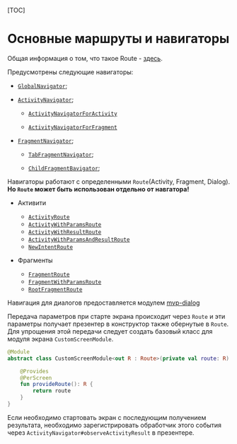[TOC]

# Основные маршруты и навигаторы

Общая информация о том, что такое Route - [здесь][nav].

Предусмотрены следующие навигаторы:

- [`GlobalNavigator`][global];

- [`ActivityNavigator`][act];

    - [`ActivityNavigatorForActivity`][act_for_act]

    - [`ActivityNavigatorForFragment`][act_for_fr]

- [`FragmentNavigator`][f-nav];

    - [`TabFragmentNavigator`][tab];

    - [`ChildFragmentBavigator`][child];

Навигаторы работают с определенными `Route`(Activity, Fragment, Dialog).
**Но `Route` может быть использован отдельно от навгатора!**

* Активити

    * [`ActivityRoute`][ar]
    * [`ActivityWithParamsRoute`][awpr]
    * [`ActivityWithResultRoute`][awrr]
    * [`ActivityWithParamsAndResultRoute`][awparr]
    * [`NewIntentRoute`][nir]

* Фрагменты
    * [`FragmentRoute`][fr]
    * [`FragmentWithParamsRoute`][fwpr]
    * [`RootFragmentRoute`][rfr]

Навигация для диалогов предоставляется модулем [mvp-dialog][dial]

Передача параметров при старте экрана происходит через `Route`
и эти параметры получает презентер в конструктор также обернутые в `Route`.
Для упрощения этой передачи следует создать базовый класс для модуля экрана
`CustomScreenModule`.

``` kotlin
@Module
abstract class CustomScreenModule<out R : Route>(private val route: R) {

    @Provides
    @PerScreen
    fun provideRoute(): R {
        return route
    }
}
```

Если необходимо стартовать экран с последующим получением результата,
необходимо зарегистрировать обработчик этого события через
`АctivityNavigator#observeActivityResult` в презентере.


[core-ui]: ../README.md
[dial]: ../../mvp-dialogs/README.md
[act]: ../src/main/java/ru/surfstudio/android/core/ui/navigation/activity/navigator/ActivityNavigator.java
[f-nav]: ../src/main/java/ru/surfstudio/android/core/ui/navigation/fragment/FragmentNavigator.java
[tab]:  ../src/main/java/ru/surfstudio/android/core/ui/navigation/fragment/tabfragment/TabFragmentNavigator.kt
[child]: ../src/main/java/ru/surfstudio/android/core/ui/navigation/fragment/ChildFragmentNavigator.java
[global]: ../src/main/java/ru/surfstudio/android/core/ui/navigation/activity/navigator/GlobalNavigator.java
[act_for_act]: ../src/main/java/ru/surfstudio/android/core/ui/navigation/activity/navigator/ActivityNavigatorForActivity.java
[act_for_fr]: ../src/main/java/ru/surfstudio/android/core/ui/navigation/activity/navigator/ActivityNavigatorForFragment.java
[ar]: ../src/main/java/ru/surfstudio/android/core/ui/navigation/activity/route/ActivityRoute.java
[awpr]:  ../src/main/java/ru/surfstudio/android/core/ui/navigation/activity/route/ActivityWithParamsRoute.java
[awrr]: ../src/main/java/ru/surfstudio/android/core/ui/navigation/activity/route/ActivityWithResultRoute.java
[awparr]: ../src/main/java/ru/surfstudio/android/core/ui/navigation/activity/route/ActivityWithParamsAndResultRoute.java
[nir]: ../src/main/java/ru/surfstudio/android/core/ui/navigation/activity/route/NewIntentRoute.java
[fr]: ../src/main/java/ru/surfstudio/android/core/ui/navigation/fragment/route/FragmentRoute.java
[fwpr]: ../src/main/java/ru/surfstudio/android/core/ui/navigation/fragment/route/FragmentWithParamsRoute.java
[rfr]: ../src/main/java/ru/surfstudio/android/core/ui/navigation/fragment/route/RootFragmentRoute.kt
[nav]: ../../docs/ui/navigation.md
[dial]: ../../mvp-dialog/README.md